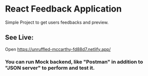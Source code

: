 # React Feedback Application

Simple Project to get users feedbacks and preview.

## See Live:

Open https://unruffled-mccarthy-fd88d7.netlify.app/

### You can run Mock backend, like "Postman" in addition to "JSON server" to perform and test it.
